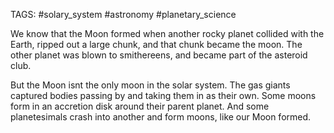 TAGS: #solary_system #astronomy #planetary_science 

We know that the Moon formed when another rocky planet collided with the Earth, ripped out a large chunk, and that chunk became the moon. The other planet was blown to smithereens, and became part of the asteroid club. 

But the Moon isnt the only moon in the solar system. The gas giants captured bodies passing by and taking them in as their own. Some moons form in an accretion disk around their parent planet. And some planetesimals crash into another and form moons, like our Moon formed. 
